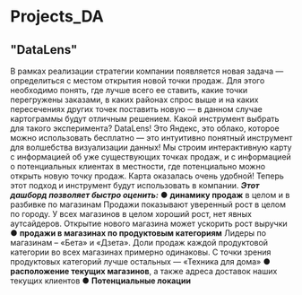 # Projects_DA


##  "DataLens"
В рамках реализации стратегии компании появляется новая задача — определиться
с местом открытия новой точки продаж. Для этого необходимо понять, где лучше всего
ее ставить, какие точки перегружены заказами, в каких районах спрос выше и на каких
пересечениях других точек поставить новую — в данном случае картограммы будут
отличным решением.
Какой инструмент выбрать для такого эксперимента? DataLens!
Это Яндекс, это облако, которое можно использовать бесплатно — это интуитивно
понятный инструмент для волшебства визуализации данных! Мы строим интерактивную
карту с информацией об уже существующих точках продаж, и с информацией о
потенциальных клиентах в местности, где потенциально можно открыть новую точку
продаж. Карта оказалась очень удобной!
Теперь этот подход и инструмент будут использовать в компании.
***Этот дашборд позволяет быстро оценить:***
● **динамику продаж** в целом и в разбивке по магазинам
Продажи показывают уверенный рост в целом по городу.
У всех магазинов в целом хороший рост, нет явных
аутсайдеров. Открытие нового магазина может ускорить
рост выручки
● **продажи в магазинах по продуктовым категориям**
Лидеры по магазинам – «Бета» и «Дзета». Доли продаж
каждой продуктовой категории во всех магазинах примерно
одинаковы. С точки зрения продуктовых категорий лучше
остальных — «Техника для дома»
● **расположение текущих магазинов**, а также адреса
доставок наших текущих клиентов
● **Потенциальные локации**
 
